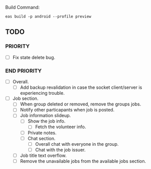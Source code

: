 Build Command:

```
eas build -p android --profile preview
```

## TODO

### PRIORITY

- [ ] Fix state delete bug.

### END PRIORITY

- [ ] Overall.
  - [ ] Add backup revalidation in case the socket client/server is experiencing trouble.
- [ ] Job section.
  - [ ] When group deleted or removed, remove the groups jobs.
  - [ ] Notify other particapants when job is posted.
  - [ ] Job information slideup.
    - [ ] Show the job info.
      - [ ] Fetch the volunteer info.
    - [ ] Private notes.
    - [ ] Chat section.
      - [ ] Overall chat with everyone in the group.
      - [ ] Chat with the job issuer.
  - [ ] Job title text overflow.
  - [ ] Remove the unavailable jobs from the available jobs section.
